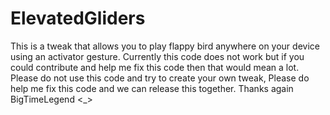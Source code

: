 # ElevatedGliders

This is a tweak that allows you to play flappy bird anywhere on your device using an activator gesture. Currently this code does not work but if you could contribute and help me fix this code then that would mean a lot. Please do not use this code and try to create your own tweak, Please do help me fix this code and we can release this together.
Thanks again 
BigTimeLegend <_>
